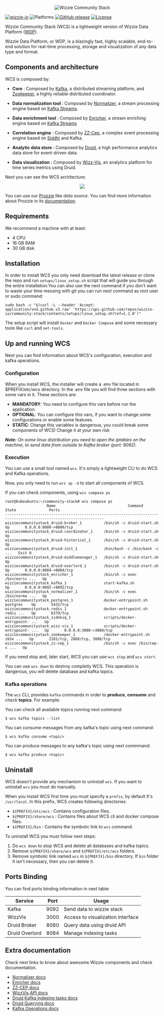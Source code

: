 
<p align="center">
    <img src="docs/assets/img/wcs.logo.png" alt="Wizzie Community Stack" title="Wizzie Community Stack"/>
</p>

[![wizzie-io](https://img.shields.io/badge/powered%20by-wizzie.io-F68D2E.svg)](https://github.com/wizzie-io/)
![Platforms](https://img.shields.io/badge/platforms-Linux-282828.svg?longCache=true&style=flat)
[![GitHub release](https://img.shields.io/github/release/wizzie-io/community-stack.svg)](https://github.com/wizzie-io/community-stack/releases/latest)
[![License](https://img.shields.io/badge/license-Apache%202.0-blue.svg)](http://www.apache.org/licenses/LICENSE-2.0)

Wizzie Community Stack (WCS) is a lightweight version of Wizzie Data Platform ([WDP](https://wizzie.io/)).

Wizzie Data Platform, or WDP, is a blazingly fast, highly scalable, end-to-end solution for real-time processing, storage and visualization of any data type and format.

## Components and architecture

WCS is composed by:

- **Core**
: Composed by [Kafka](https://kafka.apache.org/), a distributed streaming platform, and [Zookeeper](https://zookeeper.apache.org/), a highly reliable distributed coordinator.

- **Data normalization tool**
: Composed by [Normalizer](https://wizzie-io.github.io/normalizer/), a stream processing engine based on [Kafka Streams](https://docs.confluent.io/current/streams/index.html).

- **Data enrichment tool**
: Composed by [Enricher](https://wizzie-io.github.io/enricher/), a stream enriching engine based on [Kafka Streams](https://docs.confluent.io/current/streams/index.html)

- **Correlation engine**
: Composed by [ZZ-Cep](https://wizzie-io.github.io/zz-cep/), a complex event processing engine based on [Siddhi](https://github.com/wso2/siddhi) and Kafka.

- **Analytic data store**
: Composed by [Druid](https://druid.io/), a high performance analytics data store for event-driven data.

- **Data visualization**
: Composed by [Wizz-Vis](https://github.com/wizzie-io/wizz-vis), an analytics platform for time series metrics using Druid.

Next you can see the WCS architecture:
<p align="center">

<div style="text-align:center"><img src ="docs/assets/img/wcs.architecture.png"/></div>
</p>

You can use our [Prozzie](https://github.com/wizzie-io/prozzie) like *data source*. You can find more information about Prozzie in its [documentation](https://wizzie-io.github.io/prozzie/).

## Requirements

We recommend a machine with at least:

* 4 CPU
* 16 GB RAM
* 30 GB disk

## Installation

In order to install WCS you only need download the latest release or clone the repo and run `setups/linux_setup.sh` script that will guide you through the entire installation.You can also use the next command if you don't want to waste your time messing with git you can run next command as root user or sudo command:

```
sudo bash -c "$(curl -L --header 'Accept: application/vnd.github.v3.raw' 'https://api.github.com/repos/wizzie-io/community-stack/contents/setups/linux_setup.sh?ref=1.1.0')"
```

The setup script will install `Docker` and `Docker Compose` and some necessary tools like `curl` and `net-tools`.

## Up and running WCS

Next you can find information about WCS's configuration, execution and kafka operations.

### Configuration
When you install WCS, the installer will create a .env file located in $PREFIX/etc/wcs directory. In the .env file you will find three sections with some vars in it. These sections are:

* **MANDATORY**: You need to configure this vars before run the application.
* **OPTIONAL**: You can configure this vars, if you want to change some configurations or enable some features.
* **STATIC**: Change this variables is dangerous, you could break some components of WCS! Change it at your own risk

***Note:*** *On some linux distribution you need to open the iptables on the machine, to send data from outside to Kafka broker (port: 9092).*

### Execution

You can use a small tool named `wcs`. It's simply a lightweight CLI to do WCS and Kafka operations.

Now, you only need to run `wcs up -d` to start all components of WCS.

If you can check components, using `wcs compose ps` 

```
root@kubeubuntu:~/community-stack# wcs compose ps
                   Name                                 Command               State               Ports
-------------------------------------------------------------------------------------------------------------------
wizziecommunitystack_druid-broker_1          /bin/sh -c druid-start.sh        Up       0.0.0.0:8080->8080/tcp
wizziecommunitystack_druid-coordinator_1     /bin/sh -c druid-start.sh        Up
wizziecommunitystack_druid-historical_1      /bin/sh -c druid-start.sh        Up
wizziecommunitystack_druid-init_1            /bin/bash -c /bin/bash -c  ...   Exit 0
wizziecommunitystack_druid-middlemanager_1   /bin/sh -c druid-start.sh        Up
wizziecommunitystack_druid-overlord_1        /bin/sh -c druid-start.sh        Up       0.0.0.0:8084->8084/tcp
wizziecommunitystack_enricher_1              /bin/sh -c exec /bin/enric ...   Up
wizziecommunitystack_kafka_1                 start-kafka.sh                   Up       0.0.0.0:9092->9092/tcp
wizziecommunitystack_normalizer_1            /bin/sh -c exec /bin/norma ...   Up
wizziecommunitystack_postgres_1              docker-entrypoint.sh postgres    Up       5432/tcp
wizziecommunitystack_redis_1                 docker-entrypoint.sh redis ...   Up       6379/tcp
wizziecommunitystack_sidekiq_1               scripts/docker-entrypoint- ...   Up
wizziecommunitystack_wizz-vis_1              scripts/docker-entrypoint- ...   Up       0.0.0.0:3000->3000/tcp
wizziecommunitystack_zookeeper_1             /docker-entrypoint.sh zkSe ...   Up       2181/tcp, 2888/tcp, 3888/tcp
wizziecommunitystack_zz-cep_1                /bin/sh -c exec /bin/cep-s ...   Up
```

If you need stop and, later start, WCS you can use `wcs stop` and `wcs start`.

You can use `wcs down` to destroy completly WCS. This operation is dangerous, you will delete database and kafka topics.

### Kafka operations

The `wcs` CLI, provides `kafka` commands in order to **produce**, **consume** and check **topics**. For example:

You can check all available topics running next command:
```
$ wcs kafka topics --list
```

You can consume messages from any kafka's topic using next command:
```
$ wcs kafka consume <topic>
```

You can produce messages to any kafka's topic using next commmand:

```
$ wcs kafka produce <topic>
```

## Uninstall

WCS doesn't provide any mechanism to uninstall `wcs`. If you want to uninstall `wcs` you must do manually.

When you install WCS first time you must specify a `prefix`, by default It's `/usr/local`. In this prefix, WCS creates following directories:

- `${PREFIX}/etc/wcs`
: Contains configuration files.
- `${PREFIX}/share/wcs`
: Contains files about WCS cli and docker compose files.
- `${PREFIX}/bin`
: Contains the symbolic link to `wcs` command.

To uninstall WCS you must follow next steps:

1. Do `wcs down` to stop WCS and delete all databases and kafka topics.
2. Remove `${PREFIX}/share/wcs` and `${PREFIX}/etc/wcs` folders.
3. Remove symbolic link named `wcs` in `${PREFIX}/bin` directory. If `bin` folder It isn't necessary, then you can delete it.

## Ports Binding

You can find ports binding information in next table:

| Service | Port           | Usage                             |
| ------------- | ------------- | -------------------------------- |
| Kafka          | 9092           | Send data to wizzie stack         |
| WizzVis        | 3000           | Access to visualization interface |
| Druid Broker   | 8080           | Query data using druid API        |
| Druid Overlord | 8084           | Manage indexing tasks             |

## Extra documentation

Check next links to know about awesome Wizzie components and check documentation.
* [Normalizer docs](https://wizzie-io.github.io/normalizer/)
* [Enricher docs](https://wizzie-io.github.io/enricher/)
* [ZZ-CEP docs](https://wizzie-io.github.io/zz-cep/)
* [WizzVis API docs](https://wizzie-io.github.io/wizz-vis/)
* [Druid Kafka Indexing tasks docs](http://druid.io/docs/latest/development/extensions-core/kafka-ingestion.html)
* [Druid Querying docs](http://druid.io/docs/latest/querying/querying.html)
* [Kafka Operations docs](https://kafka.apache.org/documentation/#basic_ops)
